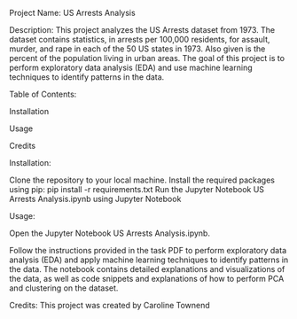 Project Name: US Arrests Analysis

Description: This project analyzes the US Arrests dataset from 1973. The dataset contains statistics, in arrests per 100,000 residents, for assault, murder, and rape in each of the 50 US states in 1973. Also given is the percent of the population living in urban areas. The goal of this project is to perform exploratory data analysis (EDA) and use machine learning techniques to identify patterns in the data.

Table of Contents:

Installation

Usage

Credits

Installation:

Clone the repository to your local machine.
Install the required packages using pip: pip install -r requirements.txt
Run the Jupyter Notebook US Arrests Analysis.ipynb using Jupyter Notebook

Usage:

Open the Jupyter Notebook US Arrests Analysis.ipynb.

Follow the instructions provided in the task PDF to perform exploratory data analysis (EDA) and apply machine learning techniques to identify patterns in the data.
The notebook contains detailed explanations and visualizations of the data, as well as code snippets and explanations of how to perform PCA and clustering on the dataset.


Credits:
This project was created by Caroline Townend
